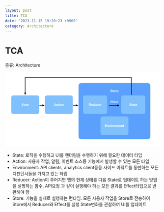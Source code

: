 ```yaml
---
layout: post
title: TCA
date: '2023-11-15 19:20:23 +0900'
category: Architecture
---
```

# TCA

종류: Architecture

![Untitled](/assets/2023-11-15-TCA/Untitled.png)

- State: 로직을 수행하고 UI를 렌더링을 수행하기 위해 필요한 데이터 타입
- Action: 사용자 작업, 알림, 이벤트 소스등 기능에서 발생할 수 있는 모든 타입
- Environment: API clients, analytics client등등 사이드 이펙트를 동반하는 모든 디펜던시들을 가지고 있는 타입
- Reducer: Action이 주어지면 앱의 현재 상태를 다음 State로 업데이트 하는 방법을 설명하는 함수, API요청 과 같이 실행해야 하는 모든 결과를 Effect타입으로 반환해야 함
- Store: 기능을 실제로 실행하는 런타임. 모든 사용자 작업을 Store로 전송하여 Store에서 Reducer와 Effect를 실행 State변화를 관찰하여 UI를 업데이트
